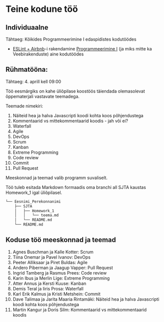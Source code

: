# Teine kodune töö

## Individuaalne

Tähtaeg: Kõikides Programmeerimine I edaspidistes kodutöödes

- [ESLint + Airbnb](../../concepts/eslint/about.md)-i rakendamine [Programmeerimine I](https://github.com/tluhk/Programmeerimine_I) (ja miks mitte ka Veebirakenduste) aine kodutöödes

## Rühmatööna:

Tähtaeg: 4. aprill kell 09:00

Töö eesmärgiks on kahe üliõpilase koostöös täiendada olemasolevat õppematerjali vastavate teemadega.

Teemade nimekiri:
1. Näiteid hea ja halva Javascripti koodi kohta koos põhjendustega
2. Kommentaarid vs mittekommentaarid koodis - jah või ei?
3. Waterfall
4. Agile
5. DevOps
6. Scrum
7. Kanban
8. Extreme Programming
9. Code review
10. Commit
11. Pull Request

Meeskonnad ja teemad valib programm suvaliselt.

Töö tuleb esitada Markdown formaadis oma branchi all SJTA kaustas Homework_1 igal üliõpilasel.

```bash
└── Eesnimi_Perekonnanimi
    ├── SJTA
    │   ├── Homework_1
    │   │   └── teema.md
    │   └── README.md
    └── README.md
```
## Koduse töö meeskonnad ja teemad

1. Agnes Buschman ja Kalle Kotter: Scrum
2. Tiina Onemar ja Pavel Ivanov: DevOps
3. Peeter Alliksaar ja Piret Buldas: Agile
4. Andero Piberman ja Jaagup Vapper: Pull Request
5. Ingrid Tamberg ja Rasmus Prees: Code review
6. Karin Ibus ja Merlin Lige: Extreme Programming
7. Atter Annus ja Kersti Kuuse: Kanban
8. Demis Teral ja Iiris Prosa: Waterfall
9. Karl Erik Kalmus ja Kristi Metshein: Commit
10. Dave Talimaa ja Jarita Maaria Rintamäki: Näiteid hea ja halva Javascripti koodi kohta koos põhjendustega
11. Martin Kangur ja Doris Silm: Kommentaarid vs mittekommentaarid koodis